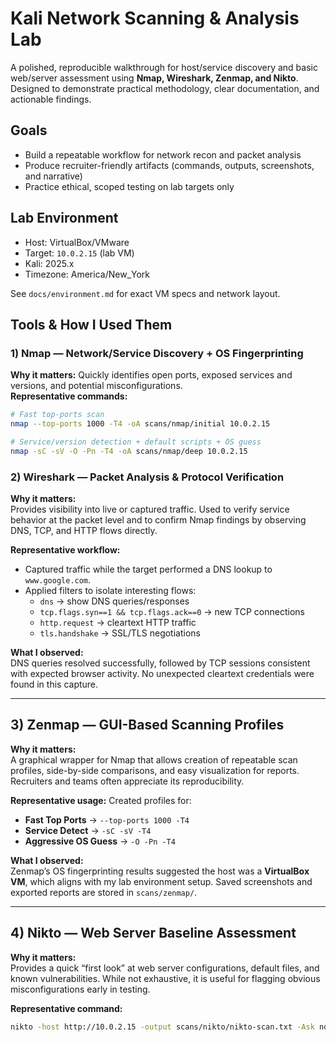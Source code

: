 # Kali Network Scanning & Analysis Lab

A polished, reproducible walkthrough for host/service discovery and basic web/server assessment using **Nmap, Wireshark, Zenmap, and Nikto**. Designed to demonstrate practical methodology, clear documentation, and actionable findings.

## Goals
- Build a repeatable workflow for network recon and packet analysis
- Produce recruiter-friendly artifacts (commands, outputs, screenshots, and narrative)
- Practice ethical, scoped testing on lab targets only

## Lab Environment
- Host: VirtualBox/VMware
- Target: `10.0.2.15` (lab VM)
- Kali: 2025.x
- Timezone: America/New_York

See `docs/environment.md` for exact VM specs and network layout.

## Tools & How I Used Them

### 1) Nmap — Network/Service Discovery + OS Fingerprinting
**Why it matters:** Quickly identifies open ports, exposed services and versions, and potential misconfigurations.  
**Representative commands:**
```bash
# Fast top-ports scan
nmap --top-ports 1000 -T4 -oA scans/nmap/initial 10.0.2.15

# Service/version detection + default scripts + OS guess
nmap -sC -sV -O -Pn -T4 -oA scans/nmap/deep 10.0.2.15
```
### 2) Wireshark — Packet Analysis & Protocol Verification

**Why it matters:**  
Provides visibility into live or captured traffic. Used to verify service behavior at the packet level and to confirm Nmap findings by observing DNS, TCP, and HTTP flows directly.

**Representative workflow:**
- Captured traffic while the target performed a DNS lookup to `www.google.com`.
- Applied filters to isolate interesting flows:
  - `dns` → show DNS queries/responses
  - `tcp.flags.syn==1 && tcp.flags.ack==0` → new TCP connections
  - `http.request` → cleartext HTTP traffic
  - `tls.handshake` → SSL/TLS negotiations

**What I observed:**  
DNS queries resolved successfully, followed by TCP sessions consistent with expected browser activity. No unexpected cleartext credentials were found in this capture.

---

## 3) Zenmap — GUI-Based Scanning Profiles

**Why it matters:**  
A graphical wrapper for Nmap that allows creation of repeatable scan profiles, side-by-side comparisons, and easy visualization for reports. Recruiters and teams often appreciate its reproducibility.

**Representative usage:**
Created profiles for:
- **Fast Top Ports** → `--top-ports 1000 -T4`
- **Service Detect** → `-sC -sV -T4`
- **Aggressive OS Guess** → `-O -Pn -T4`

**What I observed:**  
Zenmap’s OS fingerprinting results suggested the host was a **VirtualBox VM**, which aligns with my lab environment setup. Saved screenshots and exported reports are stored in `scans/zenmap/`.

---

## 4) Nikto — Web Server Baseline Assessment

**Why it matters:**  
Provides a quick “first look” at web server configurations, default files, and known vulnerabilities. While not exhaustive, it is useful for flagging obvious misconfigurations early in testing. 

**Representative command:**
```bash
nikto -host http://10.0.2.15 -output scans/nikto/nikto-scan.txt -Ask no

